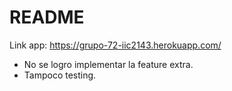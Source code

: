 # README

Link app: https://grupo-72-iic2143.herokuapp.com/

- No se logro implementar la feature extra.
- Tampoco testing.
